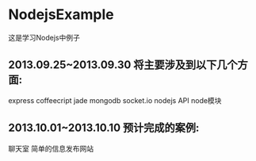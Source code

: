 NodejsExample
=============

这是学习Nodejs中例子


2013.09.25~2013.09.30 将主要涉及到以下几个方面:
-----------------------
express
coffeecript
jade
mongodb
socket.io
nodejs API
node模块


2013.10.01~2013.10.10 预计完成的案例:
-----------------
聊天室
简单的信息发布网站
